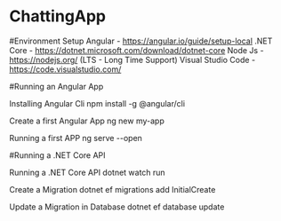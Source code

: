 # ChattingApp

#Environment  Setup
Angular - https://angular.io/guide/setup-local
.NET Core - https://dotnet.microsoft.com/download/dotnet-core
Node Js - https://nodejs.org/ (LTS - Long Time Support)
Visual Studio Code - https://code.visualstudio.com/

#Running an Angular App

Installing Angular Cli  npm install -g @angular/cli

Create a first Angular App ng new my-app

Running a first APP ng serve --open


#Running a .NET Core API

Running a .NET Core API   dotnet watch run

Create a Migration dotnet ef migrations add InitialCreate

Update a Migration in Database dotnet ef database update
